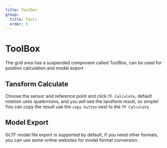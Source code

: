 ```yaml
---
title: ToolBox
group:
  title: Tools
  order: 5
---
```


# ToolBox

The grid area has a suspended component called ToolBox, can be used for position calculation and model export

## Tansform Calculate

Choose the sensor and reference point and click `TF Calculate`, default rotation uses quaternions, and you will see the tansform result, so simple!
You can copy the result use the `copy button` next to the `TF Calculate`

## Model Export

GLTF model file export is supported by default, if you need other formats, you can use some online websites for model format conversion.
